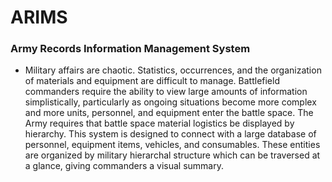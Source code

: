 # **ARIMS**
### **Army Records Information Management System**
- Military affairs are chaotic. Statistics, occurrences, and the 
organization of materials and equipment are difficult to manage. 
Battlefield commanders require the ability to view large amounts of 
information simplistically, particularly as ongoing situations 
become more complex and more units, personnel, and equipment 
enter the battle space. The Army requires that battle space material 
logistics be displayed by hierarchy. This system is designed to 
connect with a large database of personnel, equipment items, 
vehicles, and consumables. These entities are organized by military 
hierarchal structure which can be traversed at a glance, giving 
commanders a visual summary.
